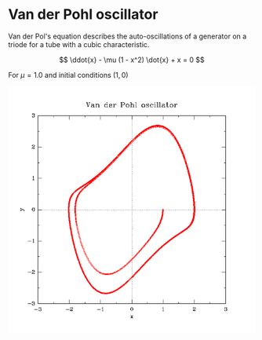 # Van der Pohl oscillator

Van der Pol's equation describes the auto-oscillations of a generator on a triode for a tube with a cubic characteristic.

$$
\ddot{x} - \mu (1 - x^2) \dot{x} + x = 0
$$

For $\mu = 1.0$ and initial conditions $(1, 0)$

![van_der_pohl-oscillator-numeric-solution](plotutils/orbit.png)
